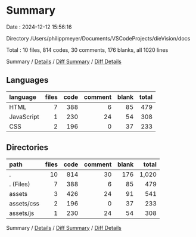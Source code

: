 # Summary

Date : 2024-12-12 15:56:16

Directory /Users/philippmeyer/Documents/VSCodeProjects/dieVision/docs

Total : 10 files,  814 codes, 30 comments, 176 blanks, all 1020 lines

Summary / [Details](details.md) / [Diff Summary](diff.md) / [Diff Details](diff-details.md)

## Languages
| language | files | code | comment | blank | total |
| :--- | ---: | ---: | ---: | ---: | ---: |
| HTML | 7 | 388 | 6 | 85 | 479 |
| JavaScript | 1 | 230 | 24 | 54 | 308 |
| CSS | 2 | 196 | 0 | 37 | 233 |

## Directories
| path | files | code | comment | blank | total |
| :--- | ---: | ---: | ---: | ---: | ---: |
| . | 10 | 814 | 30 | 176 | 1,020 |
| . (Files) | 7 | 388 | 6 | 85 | 479 |
| assets | 3 | 426 | 24 | 91 | 541 |
| assets/css | 2 | 196 | 0 | 37 | 233 |
| assets/js | 1 | 230 | 24 | 54 | 308 |

Summary / [Details](details.md) / [Diff Summary](diff.md) / [Diff Details](diff-details.md)